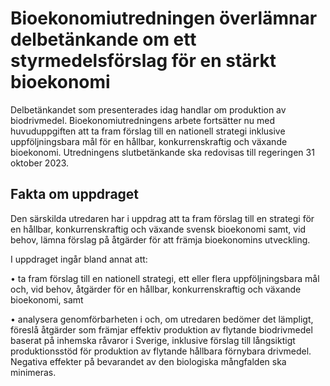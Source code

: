 # Bioekonomiutredningen överlämnar delbetänkande om ett styrmedelsförslag för en stärkt bioekonomi

Delbetänkandet som presenterades idag handlar om produktion av biodrivmedel. Bioekonomiutredningens arbete fortsätter nu med huvuduppgiften att ta fram förslag till en nationell strategi inklusive uppföljningsbara mål för en hållbar, konkurrenskraftig och växande bioekonomi. Utredningens slutbetänkande ska redovisas till regeringen 31 oktober 2023.

## Fakta om uppdraget

Den särskilda utredaren har i uppdrag att ta fram förslag till en strategi för en hållbar, konkurrenskraftig och växande svensk bioekonomi samt, vid behov, lämna förslag på åtgärder för att främja bioekonomins utveckling.

I uppdraget ingår bland annat att:

• ta fram förslag till en nationell strategi, ett eller flera uppföljningsbara
mål och, vid behov, åtgärder för en hållbar, konkurrenskraftig och
växande bioekonomi, samt

• analysera genomförbarheten i och, om utredaren bedömer det lämpligt, föreslå åtgärder som främjar effektiv produktion av flytande
biodrivmedel baserat på inhemska råvaror i Sverige, inklusive förslag till långsiktigt produktionsstöd för produktion av flytande hållbara
förnybara drivmedel. Negativa effekter på bevarandet av den biologiska mångfalden ska minimeras.
